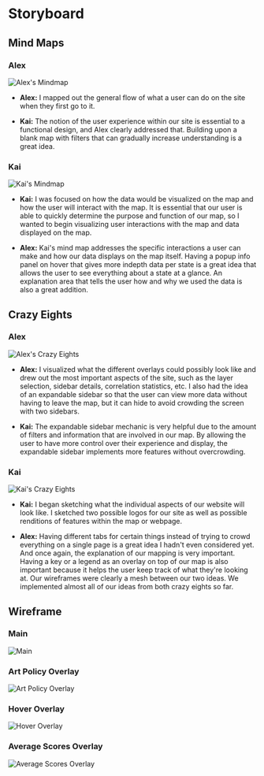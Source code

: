 # Storyboard

## Mind Maps

### Alex

![Alex's Mindmap](assets/alex-mindmap.png)

- **Alex:** I mapped out the general flow of what a user can do on the site when they first go to it.

- **Kai:** The notion of the user experience within our site is essential to a functional design, and Alex clearly addressed that. Building upon a blank map with filters that can gradually increase understanding is a great idea.

### Kai

![Kai's Mindmap](assets/kai-mm.jpg)

- **Kai:** I was focused on how the data would be visualized on the map and how the user will interact with the map. It is essential that our user is able to quickly determine the purpose and function of our map, so I wanted to begin visualizing user interactions with the map and data displayed on the map.

- **Alex:** Kai's mind map addresses the specific interactions a user can make and how our data displays on the map itself. Having a popup info panel on hover that gives more indepth data per state is a great idea that allows the user to see everything about a state at a glance. An explanation area that tells the user how and why we used the data is also a great addition.

## Crazy Eights

### Alex

![Alex's Crazy Eights](assets/alex-crazyeights.png)

- **Alex:** I visualized what the different overlays could possibly look like and drew out the most important aspects of the site, such as the layer selection, sidebar details, correlation statistics, etc. I also had the idea of an expandable sidebar so that the user can view more data without having to leave the map, but it can hide to avoid crowding the screen with two sidebars.

- **Kai:** The expandable sidebar mechanic is very helpful due to the amount of filters and information that are involved in our map. By allowing the user to have more control over their experience and display, the expandable sidebar implements more features without overcrowding.

### Kai

![Kai's Crazy Eights](assets/kai-crazy8s.jpg)

- **Kai:** I began sketching what the individual aspects of our website will look like. I sketched two possible logos for our site as well as possible renditions of features within the map or webpage.

- **Alex:** Having different tabs for certain things instead of trying to crowd everything on a single page is a great idea I hadn't even considered yet. And once again, the explanation of our mapping is very important. Having a key or a legend as an overlay on top of our map is also important because it helps the user keep track of what they're looking at. Our wireframes were clearly a mesh between our two ideas. We implemented almost all of our ideas from both crazy eights so far.

## Wireframe

### Main

![Main](assets/main-storyboard.jpg)

### Art Policy Overlay

![Art Policy Overlay](assets/art-overlay-storyboard.jpg)

### Hover Overlay

![Hover Overlay](assets/hover-overlay-storyboard.jpg)

### Average Scores Overlay

![Average Scores Overlay](assets/score-overlay-storyboard.jpg)